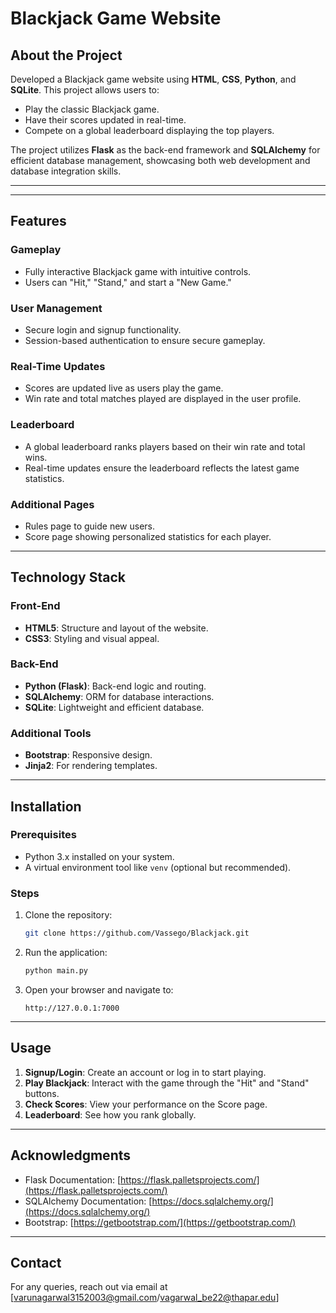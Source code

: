 # Blackjack Game Website

## About the Project
Developed a Blackjack game website using **HTML**, **CSS**, **Python**, and **SQLite**. This project allows users to:

- Play the classic Blackjack game.
- Have their scores updated in real-time.
- Compete on a global leaderboard displaying the top players.

The project utilizes **Flask** as the back-end framework and **SQLAlchemy** for efficient database management, showcasing both web development and database integration skills.

----------------------------------------------------------------------------------------------------------------------------------------------------------------------------------



-----------------------------------------------------------------------------------------------------------------------------------------------------------------------------------

## Features

### Gameplay
- Fully interactive Blackjack game with intuitive controls.
- Users can "Hit," "Stand," and start a "New Game."

### User Management
- Secure login and signup functionality.
- Session-based authentication to ensure secure gameplay.

### Real-Time Updates
- Scores are updated live as users play the game.
- Win rate and total matches played are displayed in the user profile.

### Leaderboard
- A global leaderboard ranks players based on their win rate and total wins.
- Real-time updates ensure the leaderboard reflects the latest game statistics.

### Additional Pages
- Rules page to guide new users.
- Score page showing personalized statistics for each player.

---

## Technology Stack

### Front-End
- **HTML5**: Structure and layout of the website.
- **CSS3**: Styling and visual appeal.

### Back-End
- **Python (Flask)**: Back-end logic and routing.
- **SQLAlchemy**: ORM for database interactions.
- **SQLite**: Lightweight and efficient database.

### Additional Tools
- **Bootstrap**: Responsive design.
- **Jinja2**: For rendering templates.

---

## Installation

### Prerequisites
- Python 3.x installed on your system.
- A virtual environment tool like `venv` (optional but recommended).

### Steps
1. Clone the repository:
   ```bash
   git clone https://github.com/Vassego/Blackjack.git
   ```

2. Run the application:
   ```bash
   python main.py
   ```

3. Open your browser and navigate to:
   ```
   http://127.0.0.1:7000
   ```

---

## Usage

1. **Signup/Login**: Create an account or log in to start playing.
2. **Play Blackjack**: Interact with the game through the "Hit" and "Stand" buttons.
3. **Check Scores**: View your performance on the Score page.
4. **Leaderboard**: See how you rank globally.

---

## Acknowledgments
- Flask Documentation: [https://flask.palletsprojects.com/](https://flask.palletsprojects.com/)
- SQLAlchemy Documentation: [https://docs.sqlalchemy.org/](https://docs.sqlalchemy.org/)
- Bootstrap: [https://getbootstrap.com/](https://getbootstrap.com/)

---

## Contact
For any queries, reach out via email at [varunagarwal3152003@gmail.com/vagarwal_be22@thapar.edu]

